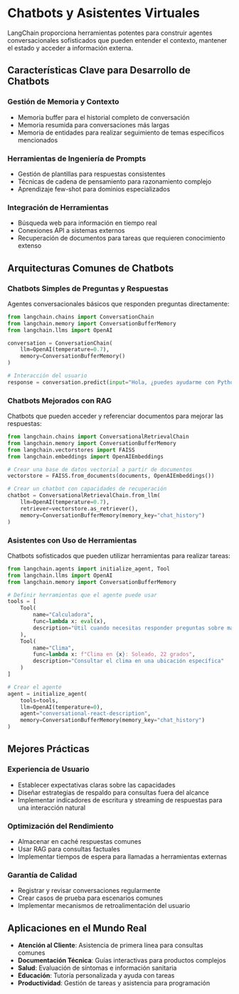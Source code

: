# Chatbots y Asistentes Virtuales

LangChain proporciona herramientas potentes para construir agentes conversacionales sofisticados que pueden entender el contexto, mantener el estado y acceder a información externa.

## Características Clave para Desarrollo de Chatbots

### Gestión de Memoria y Contexto
- Memoria buffer para el historial completo de conversación
- Memoria resumida para conversaciones más largas
- Memoria de entidades para realizar seguimiento de temas específicos mencionados

### Herramientas de Ingeniería de Prompts
- Gestión de plantillas para respuestas consistentes
- Técnicas de cadena de pensamiento para razonamiento complejo
- Aprendizaje few-shot para dominios especializados

### Integración de Herramientas
- Búsqueda web para información en tiempo real
- Conexiones API a sistemas externos
- Recuperación de documentos para tareas que requieren conocimiento extenso

## Arquitecturas Comunes de Chatbots

### Chatbots Simples de Preguntas y Respuestas
Agentes conversacionales básicos que responden preguntas directamente:

```python
from langchain.chains import ConversationChain
from langchain.memory import ConversationBufferMemory
from langchain.llms import OpenAI

conversation = ConversationChain(
    llm=OpenAI(temperature=0.7),
    memory=ConversationBufferMemory()
)

# Interacción del usuario
response = conversation.predict(input="Hola, ¿puedes ayudarme con Python?")
```

### Chatbots Mejorados con RAG
Chatbots que pueden acceder y referenciar documentos para mejorar las respuestas:

```python
from langchain.chains import ConversationalRetrievalChain
from langchain.memory import ConversationBufferMemory
from langchain.vectorstores import FAISS
from langchain.embeddings import OpenAIEmbeddings

# Crear una base de datos vectorial a partir de documentos
vectorstore = FAISS.from_documents(documents, OpenAIEmbeddings())

# Crear un chatbot con capacidades de recuperación
chatbot = ConversationalRetrievalChain.from_llm(
    llm=OpenAI(temperature=0.7),
    retriever=vectorstore.as_retriever(),
    memory=ConversationBufferMemory(memory_key="chat_history")
)
```

### Asistentes con Uso de Herramientas
Chatbots sofisticados que pueden utilizar herramientas para realizar tareas:

```python
from langchain.agents import initialize_agent, Tool
from langchain.llms import OpenAI
from langchain.memory import ConversationBufferMemory

# Definir herramientas que el agente puede usar
tools = [
    Tool(
        name="Calculadora",
        func=lambda x: eval(x),
        description="Útil cuando necesitas responder preguntas sobre matemáticas."
    ),
    Tool(
        name="Clima",
        func=lambda x: f"Clima en {x}: Soleado, 22 grados",
        description="Consultar el clima en una ubicación específica"
    )
]

# Crear el agente
agent = initialize_agent(
    tools=tools,
    llm=OpenAI(temperature=0),
    agent="conversational-react-description",
    memory=ConversationBufferMemory(memory_key="chat_history")
)
```

## Mejores Prácticas

### Experiencia de Usuario
- Establecer expectativas claras sobre las capacidades
- Diseñar estrategias de respaldo para consultas fuera del alcance
- Implementar indicadores de escritura y streaming de respuestas para una interacción natural

### Optimización del Rendimiento
- Almacenar en caché respuestas comunes
- Usar RAG para consultas factuales
- Implementar tiempos de espera para llamadas a herramientas externas

### Garantía de Calidad
- Registrar y revisar conversaciones regularmente
- Crear casos de prueba para escenarios comunes
- Implementar mecanismos de retroalimentación del usuario

## Aplicaciones en el Mundo Real

- **Atención al Cliente**: Asistencia de primera línea para consultas comunes
- **Documentación Técnica**: Guías interactivas para productos complejos
- **Salud**: Evaluación de síntomas e información sanitaria
- **Educación**: Tutoría personalizada y ayuda con tareas
- **Productividad**: Gestión de tareas y asistencia para programación